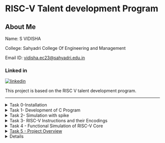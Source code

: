 # RISC-V Talent development Program

## About Me
Name: S VIDISHA

College: Sahyadri College Of Engineering and Management

Email ID: vidisha.ec23@sahyadri.edu.in

### Linked in
[![linkedin](https://img.shields.io/badge/linkedin-0A66C2?style=for-the-badge&logo=linkedin&logoColor=white)](https://www.linkedin.com/in/s-vidisha-4b1144293?utm_source=share&utm_campaign=share_via&utm_content=profile&utm_medium=android_app)

This project is based on the RISC V talent development program.
***
<details>
  <summary>Task 0-Installation</summary>
</details>
<details>
<summary>
  Task 1- Development of C Program
</summary>

### Step 1: Fire up the Terminal
```bash
vsduser@vsduser-VirtualBox:~$
```

### Step 2: Direction to home 
```bash
cd
```

### Step 3: Open leafpad
```
leafpad sum1ton.c &
```

### Step 4: Write the code
```c
#include<stdio.h>
int main() {
int i,sum=0,n=100;
for(i=1;i<=n;i++) {
sum += i;
}
printf("Sum of numbers from 1 to %d is %d",n,sum);
return 0;
}
```

### Step 5: compile and run the code
```bash
gcc sum1ton.c
./a.out
```
![./a.out](https://github.com/svidisha-sahyadri-ece/RISC-V/blob/a9a64d642f8114aba339ff1b65eff1dd96f5016b/riscv%20task1/riscv%20task1(sum1ton).png?raw=true)

### Step 6: compile the program in Assembly
```bash
riscv64-unknown-elf-gcc -O1 -mabi=lp64 -march=rv64i -o sum1ton.o sum1ton.c
```

### Step 7: Disassemble  the sum1ton.o object file and enable easy scrolling
```bash
riscv64-unknown-elf-objdump -d sum1ton.o
riscv64-unknown-elf-objdump -d sum1ton.o | less
```

### Step 8: Search for the main section
```bash
/main
```

### Step 9: Compare the results with optimizations (-o1 and ofast)
```bash
riscv64-unknown-elf-gcc -O1 -mabi=lp64 -march=rv64i -o sum1ton.o sum1ton.c
riscv64-unknown-elf-gcc -Ofast -mabi=lp64 -march=rv64i -o sum1ton.o sum1ton.c
```
![o1](https://github.com/svidisha-sahyadri-ece/RISC-V/blob/25a3f2c6fefe88f40845cd8ead96d9261242dad4/riscv%20task1/riscv%20task1(o1).png?raw=true)
![ofast](https://github.com/svidisha-sahyadri-ece/RISC-V/blob/4da56089c29554c787638785a601053e4bcdb792/riscv%20task1/riscv%20task1(ofast).png?raw=true)
</details>
<details>
<summary> Task 2- Simulation with spike</summary>
<hr> 
Test Spike by running a sample program (e.g. factorial.c) using both gcc compiler and RISC-V compiler and confirm that both the compilers generates same output

### Step 1: Compile and run the program in riscv using spike
```bash
spike pk factorial.o
```
![spike pk factorial.o](https://github.com/svidisha-sahyadri-ece/RISC-V/blob/71885a4a4432fa4460bd5cad79bfebe032704a57/riscv%20task2/riscv%20task2%20spike.png?raw=true)

### Step 2: Compile with the optimization level Ofast
```bash
riscv64-unknown-elf-gcc -Ofast -mabi=lp64 -march=rv64i -o factorial.o factorial.c
```
![ofast](https://github.com/svidisha-sahyadri-ece/RISC-V/blob/c10220a6e5c3860fa788bd6f9c167d3caa478bd6/riscv%20task2/riscv%20task2(ofast).png?raw=true)

### Step 3: Generate an object dump
```bash
riscv64-unknown-elf-objdump -d factorial.o | less
```

### Step 4: Run the program with Spike debugger
```bash
spike -d pk factorial.o
```
![spike debug](https://github.com/svidisha-sahyadri-ece/RISC-V/blob/32002c59a82fd30363c7afccc572cbbbb0aa2b0f/riscv%20task2/riscv%20task2%20spike(debug).png?raw=true)


  
</details>

<details>
<summary> Task 3- RISC-V Instructions and their Encodings</summary>

## 15 Unique RISC-V Instructions and thier 32- Bit encodings:

## RISC-V instructions and thier Encodings

**auipc a5,0xffff0**
- Type: U-Type
- Binary Encoding: 11111111111111110000011110010111

**addi a5,a5,-176**
- Type: I-Type
- Binary Encoding: 11110101000001111000011110010011

**beqz a5,100c8**
- Type: B-Type
- Binary Encoding: 00000000000001111000100001100011

**auipc a0,0x0**
- Type: U-Type
- Binary Encoding: 00000000000000000000010100010111

**addi a0,a0,424**
- Type: I-Type
- Binary Encoding: 00010100100001010000010100010011

**j 1021c**
- Type: J-Type
- Binary Encoding: 00010101100000000000000001101111

**ret**
- Type: I-Type
- Binary Encoding: 00000000000000001000000001100111

**auipc gp,0x13**
- Type: U-Type
- Binary Encoding: 00000000000000010011000110010111

**addi gp,gp,-1732**
- Type: I-Type
- Binary Encoding: 10010011110000011000000110010011

**addi a0,gp,1904**
- Type: I-Type
- Binary Encoding: 01110111000000011000010100010011

**auipc a2,0x13**
- Type: U-Type
- Binary Encoding: 00000000000000010011011000010111

**addi a2,a2,304**
- Type: I-Type
- Binary Encoding: 00010011000001100000011000010011

**sub a2,a2,a0**
- Type: R-Type
- Binary Encoding: 01000000001001100000011000110011

**li a1,0**
- Type: I-Type
- Binary Encoding: 00000000000000000000010110010011

**jal ra,10354**
- Type: J-Type
- Binary Encoding: 00100110110000000000000011101111


</details>
<details>
  <summary>Task 4 - Functional Simulation of RISC-V Core</summary>
  
  ### Step 1: Create a directory

  ### Step 2: Create the verilog files using touch command

  ### Step 3: locate the Files created and paste the code from <a href="https://github.com/vinayrayapati/rv32i/blob/main/?> repo</a>
  Get the Verilog netlist from <a href="https://github.com/vinayrayapati/rv32i/blob/main/iiitb_rv32i.v">RISC-V Core Verilog Netlist.</a>
  Get the testbench from<a href="https://github.com/vinayrayapati/rv32i/blob/main/iiitb_rv32i_tb.v">Testbench for RISC-V Core.

  ### Step 4: Compile the Files

  ### Step 5: Run the Files

  ### Step 6: Open the Files in GTKWave 

  ### Step 7: Add signals to GTKWave
</details>

<details>
  <summary> Task 5 - Project Overview</summary>

  ## RISC-V PhotoDiode Based Flame Detector
  A simple project which uses the Flame sensor to detect the fire and triggers a buzzer and led as an alert system when flame is detected.

  ## Features

  - Flame Detection
  - Buzzer alert
  - LED indicator

### Components Required

- VSDQuadron Mini
- Flame Sensor
- Buzzer
- Led
- Breadboard

### Circuit 

![](https://github.com/svidisha-sahyadri-ece/RISC-V/blob/dedc2febbef1254da9d903c538b8ba25f91c6495/riscv%20task5/Temperature%20and%20Humidity%20Monitor.png?raw=true)

## Pin Details

| Component | Pin on RISC-V  Board | Pin on component | Description |
|----------|-----------------------|------------------|--------------|
| DHT11 Sensor | 3.3V | VCC | Power |
|              | GND | GND | Ground |
|              | PC0 | Data | Data Signal |
| OLED Display | 3.3V | VCC | Power |
|               | GND | GND | Ground |
|               | PC4 | SDA | I2C Data|
|               | PC5 | SCL | I2C Clock |
</details>
<details>
  <summary> Task 6 - Working Prototype </summary>

  ### PhotoDiode Based Flame Detector

  https://github.com/svidisha-sahyadri-ece/RISC-V/tree/234500a4ee2f75005126bf02abe6fb6f82506c53/riscv%20task6

  

 
   
   

